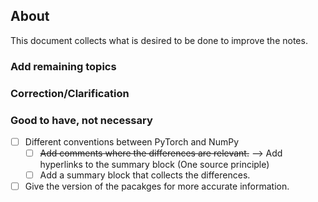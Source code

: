 ## About 

This document collects what is desired to be done to improve the notes.

### Add remaining topics


### Correction/Clarification


### Good to have, not necessary

- [ ] Different conventions between PyTorch and NumPy
    - [ ] ~~Add comments where the differences are relevant.~~ --> Add hyperlinks to the summary block (One source principle)
    - [ ] Add a summary block that collects the differences.
- [ ] Give the version of the pacakges for more accurate information. 